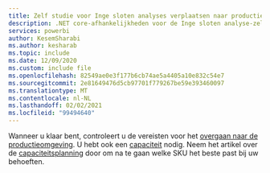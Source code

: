```yaml
---
title: Zelf studie voor Inge sloten analyses verplaatsen naar productie
description: .NET core-afhankelijkheden voor de Inge sloten analyse-zelf studies.
services: powerbi
author: KesemSharabi
ms.author: kesharab
ms.topic: include
ms.date: 12/09/2020
ms.custom: include file
ms.openlocfilehash: 82549ae0e3f177b6cb74ae5a4405a10e832c54e7
ms.sourcegitcommit: 2e81649476d5cb97701f779267be59e393460097
ms.translationtype: MT
ms.contentlocale: nl-NL
ms.lasthandoff: 02/02/2021
ms.locfileid: "99494640"
---
```

Wanneer u klaar bent, controleert u de vereisten voor het [overgaan naar de productieomgeving](../developer/embedded/move-to-production.md). U hebt ook een [capaciteit](../developer/embedded/embedded-capacity.md) nodig. Neem het artikel over de [capaciteitsplanning](../developer/embedded/embedded-capacity-planning.md) door om na te gaan welke SKU het beste past bij uw behoeften.